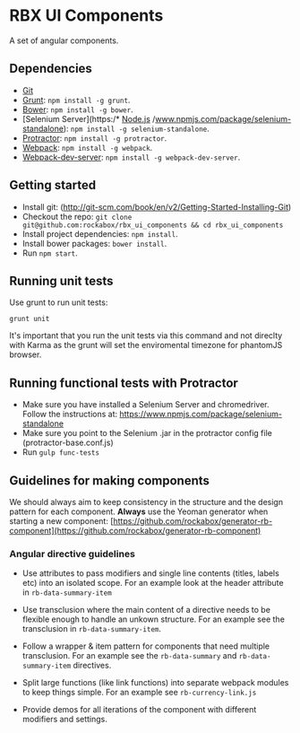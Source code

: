 # RBX UI Components

A set of angular components.

## Dependencies

* [Git](http://git-scm.com)
* [Grunt](http://gruntjs.com/): `npm install -g grunt`.
* [Bower](http://bower.io): `npm install -g bower`.
* [Selenium Server](https:/* [Node.js](https://github.com/joyent/node/wiki/Installing-Node.js-via-package-manager)
/www.npmjs.com/package/selenium-standalone): `npm install -g selenium-standalone`.
* [Protractor](https://www.npmjs.com/package/protractor): `npm install -g protractor`.
* [Webpack](http://webpack.github.io): `npm install -g webpack`.
* [Webpack-dev-server](http://webpack.github.io): `npm install -g webpack-dev-server`.

## Getting started

* Install git: (http://git-scm.com/book/en/v2/Getting-Started-Installing-Git)
* Checkout the repo: `git clone git@github.com:rockabox/rbx_ui_components && cd rbx_ui_components`
* Install project dependencies: `npm install`.
* Install bower packages: `bower install`.
* Run `npm start`.

## Running unit tests
Use grunt to run unit tests:

	grunt unit

It's important that you run the unit tests via this command and not direclty with Karma as the grunt will set the enviromental timezone for phantomJS browser.

## Running functional tests with Protractor

* Make sure you have installed a Selenium Server and chromedriver. Follow the instructions at:
  https://www.npmjs.com/package/selenium-standalone
* Make sure you point to the Selenium .jar in the protractor config file (protractor-base.conf.js)
* Run `gulp func-tests`

## Guidelines for making components

We should always aim to keep consistency in the structure and the design pattern for each component. **Always** use the Yeoman generator when starting a new component:
[https://github.com/rockabox/generator-rb-component](https://github.com/rockabox/generator-rb-component)

### Angular directive guidelines

- Use attributes to pass modifiers and single line contents (titles, labels etc) into an isolated scope. For an example look at the header attribute in `rb-data-summary-item`
	
- Use transclusion where the main content of a directive needs to be flexible enough to handle an unkown structure. For an example see the transclusion in `rb-data-summary-item`.

- Follow a wrapper & item pattern for components that need multiple transclusion. For an example see the `rb-data-summary` and `rb-data-summary-item` directives.

- Split large functions (like link functions) into separate webpack modules to keep things simple. For an example see `rb-currency-link.js`

- Provide demos for all iterations of the component with different modifiers and settings.
